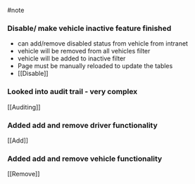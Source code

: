 #note
### Disable/ make vehicle inactive feature finished
- can add/remove disabled status from vehicle from intranet
- vehicle will be removed from all vehicles filter
- vehicle will be added to inactive filter
- Page must be manually reloaded to update the tables
- [[Disable]]






### Looked into audit trail - very complex
[[Auditing]]


### Added add and remove driver functionality
[[Add]]

### Added add and remove vehicle functionality
[[Remove]]

